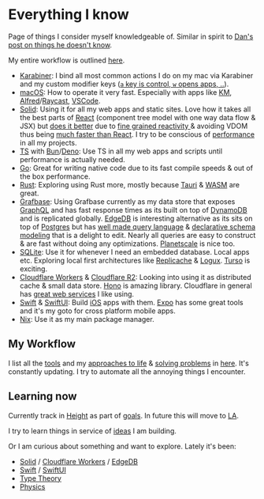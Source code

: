 # Everything I know

Page of things I consider myself knowledgeable of. Similar in spirit to [Dan's post on things he doesn't know](https://overreacted.io/things-i-dont-know-as-of-2018/). 

My entire workflow is outlined [here](my-workflow.md).

- [Karabiner](../macOS/apps/karabiner/karabiner.md): I bind all most common actions I do on my mac via Karabiner and my custom modifier keys ([`a` key is control, `w` opens apps, ..](../macOS/apps/karabiner/karabiner.md#my-personal-karabiner-setup)).
- [macOS](../macOS/macOS.md): How to operate it very fast. Especially with apps like [KM](../macOS/apps/keyboard-maestro/keyboard-maestro.md), [Alfred](../macOS/apps/alfred/alfred.md)/[Raycast](../tools/raycast.md), [VSCode](../text-editors/vs-code/vs-code.md).
- [Solid](../programming-languages/javascript/js-libraries/solid.md): Using it for all my web apps and static sites. Love how it takes all the best parts of [React](../programming-languages/javascript/js-libraries/react/react.md) (component tree model with one way data flow & JSX) but [does it better](https://www.youtube.com/watch?v=UhGV8yYnvQE) due to [fine grained reactivity ](https://dev.to/ryansolid/a-hands-on-introduction-to-fine-grained-reactivity-3ndf) & avoiding VDOM thus being [much faster than React](https://twitter.com/nikitavoloboev/status/1528479450828087299). I try to be conscious of [performance](../web/web-performance.md) in all my projects.
- [TS](../programming-languages/typescript/typescript.md) with [Bun](../programming-languages/javascript/bun.md)/[Deno](../web/deno.md): Use TS in all my web apps and scripts until performance is actually needed.
- [Go](../programming-languages/go/go.md): Great for writing native code due to its fast compile speeds & out of the box performance.
- [Rust](../programming-languages/rust/rust.md): Exploring using Rust more, mostly because [Tauri](../programming-languages/rust/rust-libraries/tauri.md) & [WASM](../web/webassembly.md) are great.
- [Grafbase](../networking/graphql/grafbase.md): Using Grafbase currently as my data store that exposes [GraphQL](../networking/graphql/graphql.md) and has fast response times as its built on top of [DynamoDB](../databases/dynamodb.md) and is replicated globally. [EdgeDB](../databases/edgedb.md) is interesting alternative as its sits on top of [Postgres](../databases/postgresql.md) but has [well made query language](https://www.edgedb.com/docs/edgeql/index) & [declarative schema modeling](https://www.edgedb.com/docs/datamodel/index) that is a delight to edit. Nearly all queries are easy to construct & are fast without doing any optimizations. [Planetscale](../databases/planetscale.md) is nice too.
- [SQLite](../databases/sqlite.md): Use it for whenever I need an embedded database. Local apps etc. Exploring local first architectures like [Replicache](https://replicache.dev/) & [Logux](https://logux.io/). [Turso](https://chiselstrike.com/) is exciting.
- [Cloudflare Workers](../cloud-computing/serverless-computing/cloudflare-workers.md) & [Cloudflare R2](https://developers.cloudflare.com/r2/): Looking into using it as distributed cache & small data store. [Hono](https://github.com/honojs/hono) is amazing library. Cloudflare in general has [great web services](https://github.com/cloudflare/wildebeest) I like using.
- [Swift](../programming-languages/swift/swift.md) & [SwiftUI](../programming-languages/swift/swift-libraries/swiftui.md): Build [iOS](../operating-systems/ios/ios.md) apps with them. [Expo](../programming-languages/javascript/js-libraries/react/expo.md) has some great tools and it's my goto for cross platform mobile apps.
- [Nix](../package-managers/nix/nix.md): Use it as my main package manager.

## My Workflow

I list all the [tools](../tools/tools.md) and my [approaches to life](../focusing/rules.md) & [solving problems](../research/solving-problems.md) in [here](my-workflow.md). It's constantly updating. I try to automate all the annoying things I encounter.

## Learning now

Currently track in [Height](https://height.app/) as part of [goals](../focusing/goals.md). In future this will move to [LA](../ideas/learn-anything.md).

I try to learn things in service of [ideas](ideas/ideas.md) I am building.

Or I am curious about something and want to explore. Lately it's been:

- [Solid](../programming-languages/javascript/js-libraries/solid.md) / [Cloudflare Workers](../cloud-computing/serverless-computing/cloudflare-workers.md) / [EdgeDB](../databases/edgedb.md)
- [Swift](../programming-languages/swift/swift.md) / [SwiftUI](../programming-languages/swift/swift-libraries/swiftui.md)
- [Type Theory](../math/type-theory/type-theory.md)
- [Physics](../physics/physics.md)
